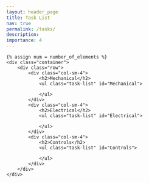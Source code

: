 ```yaml
---
layout: header_page
title: Task List
nav: true
permalink: /tasks/
description:
importance: 4
---
```





<!-- pages/tasks.md -->
<div class="tasks">

    {% assign num = number_of_elements %}
    <div class="container">
        <div class="row">
            <div class="col-sm-4">
                <h2>Mechanical</h2>
                <ul class="task-list" id="Mechanical">

                </ul>
            </div>
            <div class="col-sm-4">
                <h2>Electrical</h2>
                <ul class="task-list" id="Electrical">

                </ul>
            </div>
            <div class="col-sm-4">
                <h2>Controls</h2>
                <ul class="task-list" id="Controls">

                </ul>
            </div>
        </div>
    </div>
</div>

<template id="itemTemplate">
    <li class="task-list-item">
        <div class="row">
            <h1 class="col-sm-8 my-auto" id="title"></h1>
            <div class="col-sm-4">
                <span class="badge shadow-none bg-danger mx-auto" style="color: var(--global-text-color-opposite) !important" id="priority"></span>
                <span class="badge shadow-none bg-light mx-auto" style="color: black !important;" id="phase"></span>
                <span class="badge shadow-none bg-light mx-auto" style="color: black !important;" id="date"></span>
            </div>
        </div>
        
    </li>
</template>

<script>
window.onload = function() {
// Populate dictionary with key-value pairs of teamid/team name
var teamDict = {};
var priorityDict = {};
var statusDict = {};
var phaseDict = {};

// Parse project fields to determine unique IDs for teams, priorities, and status of items
fetch("{{site.baseurl}}/assets/project_fields.json")
.then(response => {
    return response.json();
})
.then(data => {
    var arr = data.data.organization.projectNext.fields.nodes;
    for(node of arr) {
        if(node.name == "Team") {
            var settings = JSON.parse(node.settings);
            console.log(settings);
            for (item of settings.options) {
                teamDict[item.id] = item.name;
            }
            console.log(teamDict);
        }
        if(node.name == "Priority") {
            var settings = JSON.parse(node.settings);
            console.log(settings);
            for (item of settings.options) {
                priorityDict[item.id] = item.name;
            }
            console.log(priorityDict);
        }
        if(node.name == "Status") {
            var settings = JSON.parse(node.settings);
            console.log(settings);
            for (item of settings.options) {
                statusDict[item.id] = item.name;
            }
            console.log(statusDict);
        }
        if(node.name == "Phase") {
            var settings = JSON.parse(node.settings);
            console.log(settings);
            for (item of settings.options) {
                phaseDict[item.id] = item.name;
            }
            console.log(phaseDict);
        }
    }
})


fetch("{{site.baseurl}}/assets/project_data.json")
.then(response => {
    return response.json();
})
.then(data => {
    console.log(data);
    var newTaskItems;
    var arr = data.data.organization.projectNext.items.nodes;
    for(i = 0; i < arr.length; i++) {
        var fieldsArr = arr[i].fieldValues.nodes;
        var team;
        var priority;
        var status;
        var date;
        var phase;

        for(j = 0; j < fieldsArr.length; j++) {
            if(fieldsArr[j].projectField.name == "Team") {
                team = fieldsArr[j].value;
            }
            else if(fieldsArr[j].projectField.name == "Priority") {
                priority = fieldsArr[j].value;
            }
            else if(fieldsArr[j].projectField.name == "Status") {
                status = fieldsArr[j].value;
            }
            else if(fieldsArr[j].projectField.name == "Completion Date") {
                date = new Date(fieldsArr[j].value);
            }
            else if(fieldsArr[j].projectField.name == "Phase") {
                phase = fieldsArr[j].value;
            }
        }

        var temp = document.querySelector('#itemTemplate');
        
        temp.content.querySelector('#title').innerHTML = arr[i].title;
        if (priority) temp.content.querySelector('#priority').innerHTML = priorityDict[priority];
        if (phase) temp.content.querySelector('#phase').innerHTML = phaseDict[phase];
        if(date) temp.content.querySelector('#date').innerHTML = date.toLocaleString().split(',')[0];

        var element = temp.content.querySelector('#priority');
        element.classList.remove("bg-danger");
        element.classList.remove("bg-warning");
        element.classList.remove("bg-success");

        
        if(priorityDict[priority] == "High") {
            element.classList.add("bg-danger");
        } else if(priorityDict[priority] == "Medium") {
            element.classList.add("bg-warning");
        } else {
            element.classList.add("bg-success");
        }

        console.log(teamDict[team]);
        var clone = document.importNode(temp.content, true);
        if(team) {
            var e = document.getElementById(teamDict[team]);
            if(e != null) {
                e.appendChild(clone);
            }
        }
        

    }

    // sort new elements and add them

});
}
</script>